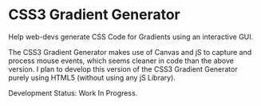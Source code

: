 CSS3 Gradient Generator
=======================

Help web-devs generate CSS Code for Gradients using an interactive GUI.

The CSS3 Gradient Generator makes use of Canvas and jS to capture and process mouse events, which seems cleaner in code than the above version. I plan to develop this version of the CSS3 Gradient Generator purely using HTML5 (without using any jS Library).

Development Status: Work In Progress. 

